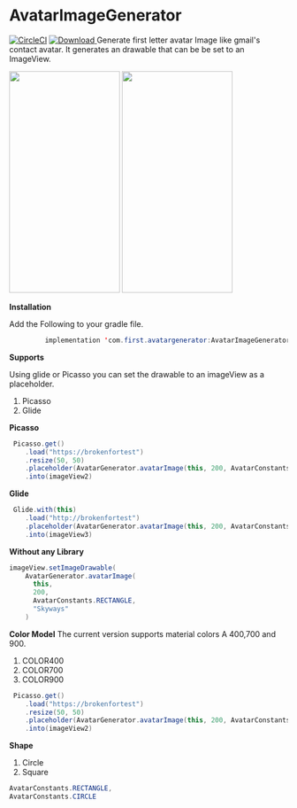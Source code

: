 # AvatarImageGenerator

 [![CircleCI](https://circleci.com/gh/circleci/circleci-docs.svg?style=shield)](https://app.circleci.com/pipelines/github/AmosKorir/AvatarImageGenerator/) [ ![Download](https://api.bintray.com/packages/skyways/AvatarGenerator/AvatarGenerator/images/download.svg?version=1.4) ](https://bintray.com/skyways/AvatarGenerator/AvatarGenerator/1.4/link)
Generate first letter avatar Image like gmail's contact avatar. It generates an drawable that can be be set to an ImageView.

<img  width="200" height="400" src="https://github.com/skyways/AvatarImageGenerator/blob/master/art/Screen2.png"/>

<img  width="200" height="400" src="https://github.com/skyways/AvatarImageGenerator/blob/master/art/screen.jpeg"/>



**Installation**

Add the Following to your gradle file.

```java
         implementation 'com.first.avatargenerator:AvatarImageGenerator:VERSION'
```

**Supports**

Using glide or Picasso you can set the drawable to an imageView as a placeholder.

1. Picasso
2. Glide

**Picasso**

```java
 Picasso.get()
    .load("https://brokenfortest")
    .resize(50, 50)
    .placeholder(AvatarGenerator.avatarImage(this, 200, AvatarConstants.CIRCLE, "Android"))
    .into(imageView2)
```

**Glide**

```java
 Glide.with(this)
    .load("http://brokenfortest")
    .placeholder(AvatarGenerator.avatarImage(this, 200, AvatarConstants.CIRCLE, "Kotjav"))
    .into(imageView3)
```

**Without any Library**

```java
imageView.setImageDrawable(
    AvatarGenerator.avatarImage(
      this,
      200,
      AvatarConstants.RECTANGLE,
      "Skyways"
    )
```

**Color Model**
The current version supports material colors A 400,700 and 900.

1. COLOR400
2. COLOR700
3. COLOR900

```java
 Picasso.get()
    .load("https://brokenfortest")
    .resize(50, 50)
    .placeholder(AvatarGenerator.avatarImage(this, 200, AvatarConstants.CIRCLE, "Android",AvatarConstants.COLOR900))
    .into(imageView2)
```

**Shape**

1. Circle
2. Square

```java
AvatarConstants.RECTANGLE,
AvatarConstants.CIRCLE

```
